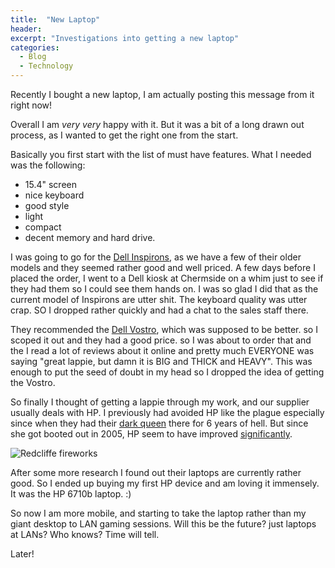 ```yaml
---
title:  "New Laptop"
header:
excerpt: "Investigations into getting a new laptop"
categories: 
  - Blog
  - Technology
---
```


Recently I bought a new laptop, I am actually posting this message from it right now!

Overall I am *very very* happy with it. But it was a bit of a long drawn out process, as I wanted to get the right one from the start.

Basically you first start with the list of must have features. What I needed was the following:

* 15.4" screen
* nice keyboard
* good style
* light
* compact
* decent memory and hard drive.

I was going to go for the [Dell Inspirons](http://en.wikipedia.org/wiki/Dell_Inspiron), as we have a few of their older models and they seemed rather good and well priced. A few days before I placed the order, I went to a Dell kiosk at Chermside on a whim just to see if they had them so I could see them hands on. I was so glad I did that as the current model of Inspirons are utter shit. The keyboard quality was utter crap. SO I dropped rather quickly and had a chat to the sales staff there.

They recommended the [Dell Vostro](http://en.wikipedia.org/wiki/Dell_Vostro), which was supposed to be better. so I scoped it out and they had a good price. so I was about to order that and the I read a lot of reviews about it online and pretty much EVERYONE was saying "great lappie, but damn it is BIG and THICK and HEAVY". This was enough to put the seed of doubt in my head so I dropped the idea of getting the Vostro.

So finally I thought of getting a lappie through my work, and our supplier usually deals with HP. I previously had avoided HP like the plague especially since when they had their [dark queen](http://en.wikipedia.org/wiki/Dell_Vostro) there for 6 years of hell. But since she got booted out in 2005, HP seem to have improved [significantly](http://finance.google.com/finance?q=NYSE:HPQ).

![Redcliffe fireworks](https://blog-ii-images.s3-ap-southeast-2.amazonaws.com/2007/11/compaq-6710b.jpg)

After some more research I found out their laptops are currently rather good. So I ended up buying my first HP device and am loving it immensely. It was the HP 6710b laptop. :)

So now I am more mobile, and starting to take the laptop rather than my giant desktop to LAN gaming sessions. Will this be the future? just laptops at LANs? Who knows? Time will tell.

Later!